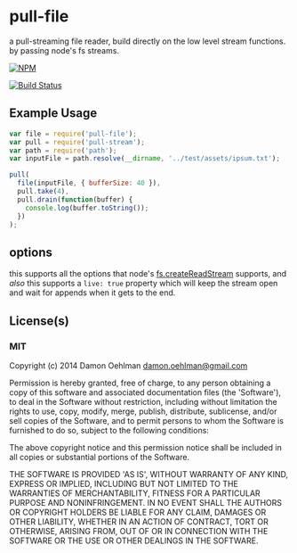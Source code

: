 # pull-file

a pull-streaming file reader, build directly on the low level stream functions.
by passing node's fs streams.

[![NPM](https://nodei.co/npm/pull-file.png)](https://nodei.co/npm/pull-file/)

[![Build Status](https://img.shields.io/travis/pull-stream/pull-file.svg?branch=master)](https://travis-ci.org/pull-stream/pull-file)

## Example Usage

```js
var file = require('pull-file');
var pull = require('pull-stream');
var path = require('path');
var inputFile = path.resolve(__dirname, '../test/assets/ipsum.txt');

pull(
  file(inputFile, { bufferSize: 40 }),
  pull.take(4),
  pull.drain(function(buffer) {
    console.log(buffer.toString());
  })
);
```
## options

this supports all the options that node's [fs.createReadStream](https://nodejs.org/dist/latest-v6.x/docs/api/fs.html#fs_fs_createreadstream_path_options) supports,
and _also_ this supports a `live: true` property which will keep the stream open and wait for appends
when it gets to the end.


## License(s)

### MIT

Copyright (c) 2014 Damon Oehlman <damon.oehlman@gmail.com>

Permission is hereby granted, free of charge, to any person obtaining
a copy of this software and associated documentation files (the
'Software'), to deal in the Software without restriction, including
without limitation the rights to use, copy, modify, merge, publish,
distribute, sublicense, and/or sell copies of the Software, and to
permit persons to whom the Software is furnished to do so, subject to
the following conditions:

The above copyright notice and this permission notice shall be
included in all copies or substantial portions of the Software.

THE SOFTWARE IS PROVIDED 'AS IS', WITHOUT WARRANTY OF ANY KIND,
EXPRESS OR IMPLIED, INCLUDING BUT NOT LIMITED TO THE WARRANTIES OF
MERCHANTABILITY, FITNESS FOR A PARTICULAR PURPOSE AND NONINFRINGEMENT.
IN NO EVENT SHALL THE AUTHORS OR COPYRIGHT HOLDERS BE LIABLE FOR ANY
CLAIM, DAMAGES OR OTHER LIABILITY, WHETHER IN AN ACTION OF CONTRACT,
TORT OR OTHERWISE, ARISING FROM, OUT OF OR IN CONNECTION WITH THE
SOFTWARE OR THE USE OR OTHER DEALINGS IN THE SOFTWARE.


